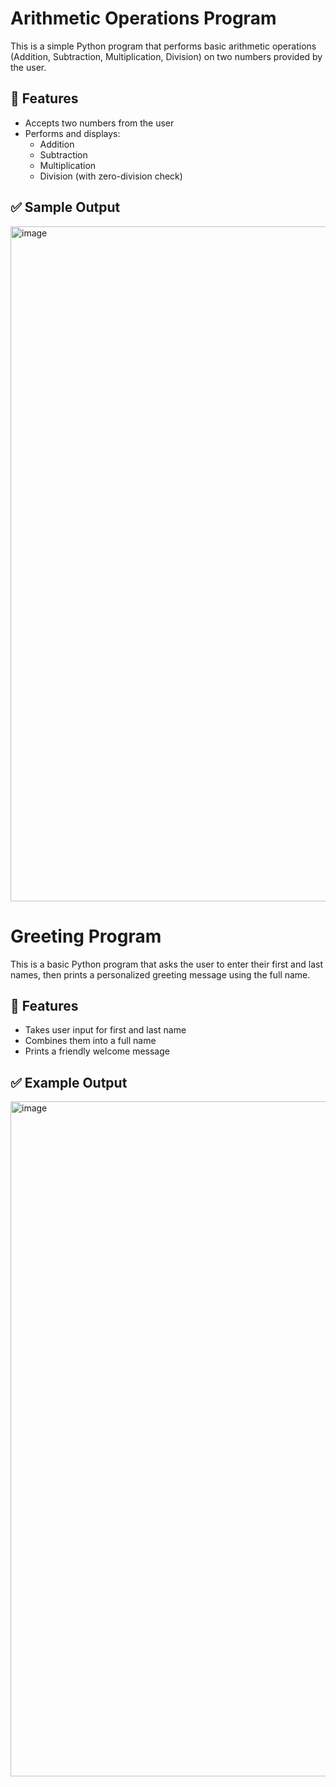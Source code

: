# Arithmetic Operations Program

This is a simple Python program that performs basic arithmetic operations (Addition, Subtraction, Multiplication, Division) on two numbers provided by the user.

## 📌 Features

- Accepts two numbers from the user
- Performs and displays:
  - Addition
  - Subtraction
  - Multiplication
  - Division (with zero-division check)

## ✅ Sample Output

<img width="1920" height="1080" alt="image" src="https://github.com/user-attachments/assets/71c9df66-fd3f-47f9-89d6-b78afcc8baf4" />

# Greeting Program

This is a basic Python program that asks the user to enter their first and last names, then prints a personalized greeting message using the full name.

## 📌 Features

- Takes user input for first and last name
- Combines them into a full name
- Prints a friendly welcome message

## ✅ Example Output

<img width="1920" height="1080" alt="image" src="https://github.com/user-attachments/assets/2bc0cb5f-e467-4813-96a0-48f5c0d2a997" />

